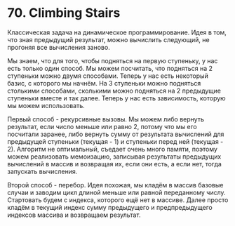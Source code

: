 # 70. Climbing Stairs

Классическая задача на динамическое программирование. Идея в том, что зная предыдущий результат, можно вычислить следующий, не прогоняя все вычисления заново.

Мы знаем, что для того, чтобы подняться на первую ступеньку, у нас есть только один способ. Мы можем посчитать, что подняться на 2 ступеньки можно двумя способами. Теперь у нас есть некоторый базис, с которого мы начнём. На 3 ступеньки можно подняться столькими способами, сколькими можно подняться на 2 предыдущие ступеньки вместе и так далее. Теперь у нас есть зависимость, которую мы можем использовать.

Первый способ - рекурсивные вызовы. Мы можем либо вернуть результат, если число меньше или равно 2, потому что мы его посчитали заранее, либо вернуть сумму от результата вычислений для предыдущей ступеньки (текущая - 1) и ступеньки перед ней (текущая - 2). Алгоритм не оптимальный, съедает очень много памяти, поэтому можем реализовать мемоизацию, записывая результаты предыдущих вычислений в массив и возвращая их, если они есть, а если нет, тогда запускать вычисления.

Второй способ - перебор. Идея похожая, мы кладём в массив базовые случаи и заводим цикл  длиной меньше или равной переданному числу. Стартовать будем с индекса, которого ещё нет в массиве. Далее просто кладём в текущий индекс сумму предыдущего и предпредыдущего индексов массива и возвращаем результат.

